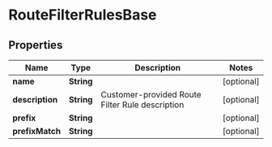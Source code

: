 

# RouteFilterRulesBase


## Properties

| Name | Type | Description | Notes |
|------------ | ------------- | ------------- | -------------|
|**name** | **String** |  |  [optional] |
|**description** | **String** | Customer-provided Route Filter Rule description |  [optional] |
|**prefix** | **String** |  |  [optional] |
|**prefixMatch** | **String** |  |  [optional] |



